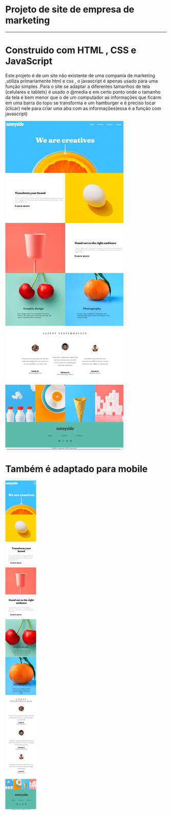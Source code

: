 
# Projeto de site de empresa de marketing

<hr/>

# Construido com HTML , CSS e JavaScript 

<p>Este projeto é de um site não existente de uma compania de marketing ,utiliza primariamente html e css , o javascript é apenas usado para uma função simples .Para o site se adaptar a diferentes tamanhos de tela (celulares e tablets) é usado o @media e em certo ponto onde o tamanho da tela é bem menor que o de um computador as informações que ficarm em uma barra do topo se transforma e um hamburger e é preciso tocar (clicar) nele para criar uma aba com as informações(essa é a função com javascript) </p>

<img src="sunnyside.jpg" alt="">

# Também é adaptado para mobile 

<img src="sunnyside-mobile.jpg" alt="">

